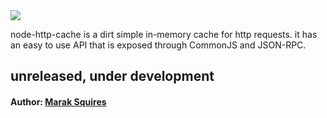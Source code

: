 <img src="http://imgur.com/jsm5Z.gif" border="0"/>

node-http-cache is a dirt simple in-memory cache for http requests. it has an easy to use API that is exposed through CommonJS and JSON-RPC.

## unreleased, under development 

#### Author: [Marak Squires](http://github.com/marak/)